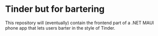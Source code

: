 # Tinder but for bartering

This repository will (eventually) contain the frontend part of a .NET MAUI phone app that lets users barter in the style of Tinder.